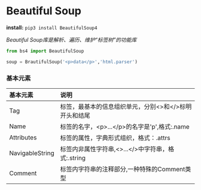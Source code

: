 # Beautiful Soup
**install:** `pip3 install BeautifulSoup4`

*Beautiful Soup库是解析、遍历、维护“标签树”的功能库*

```python
from bs4 import BeautifulSoup

soup = BrautifulSoup('<p>data</p>','html.parser')
```
### 基本元素
| 基本元素 | 说明 |
| :- | :- |
| Tag | 标签，最基本的信息组织单元，分别<>和</>标明开头和结尾 |
| Name | 标签的名字，\<p\>...\</p\>的名字是'p',格式:<tag>.name |
| Attributes | 标签的属性，字典形式组织，格式：<tag>.attrs |
| NavigableString | 标签内非属性字符串,<>...</>中字符串，格式:<tag>.string |
| Comment | 标签内字符串的注释部分,一种特殊的Comment类型 |

